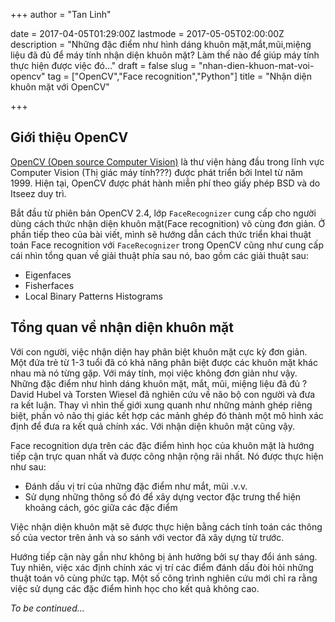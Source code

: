 +++
author = "Tan Linh"

date = 2017-04-05T01:29:00Z
lastmode = 2017-05-05T02:00:00Z
description = "Những đặc điểm như hình dáng khuôn mặt,mắt,mũi,miệng liệu đã đủ để máy tính nhận diện khuôn mặt? Làm thế nào để giúp máy tính thực hiện được việc đó..."
draft = false
slug = "nhan-dien-khuon-mat-voi-opencv"
tag = ["OpenCV","Face recognition","Python"]
title = "Nhận diện khuôn mặt với OpenCV"

+++

## Giới thiệu OpenCV
[OpenCV (Open source Computer Vision)](http://opencv.org/) là thư viện hàng đầu trong lĩnh vực Computer Vision (Thị giác máy tính???) được phát triển bởi Intel từ năm 1999. Hiện tại, OpenCV được phát hành miễn phí theo giấy phép BSD và do Itseez duy trì.

Bắt đầu từ phiên bản OpenCV 2.4, lớp `FaceRecognizer` cung cấp cho người dùng cách thức nhận diện khuôn mặt(Face recognition) vô cùng đơn giản. Ở phần tiếp theo của bài viết, mình sẽ hướng dẫn cách thức triển khai thuật toán Face recognition với `FaceRecognizer` trong OpenCV cũng như cung cấp cái nhìn tổng quan về giải thuật phía sau nó, bao gồm các giải thuật sau:

- Eigenfaces
- Fisherfaces
- Local Binary Patterns Histograms

## Tổng quan về nhận diện khuôn mặt

Với con người, việc nhận diện hay phân biệt khuôn mặt cực kỳ đơn giản. Một đứa trẻ từ 1-3 tuổi đã có khả năng phân biệt được các khuôn mặt khác nhau mà nó từng gặp. Với máy tính, mọi việc không đơn giản như vậy. Những đặc điểm như hình dáng khuôn mặt, mắt, mũi, miệng liệu đã đủ ? David Hubel và Torsten Wiesel đã nghiên cứu về não bộ con người và đưa ra kết luận. Thay vì nhìn thế giới xung quanh như những mảnh ghép riêng biệt, phần vỏ não thị giác kết hợp các mảnh ghép đó thành một mô hình xác định để đưa ra kết quả chính xác. Với nhận diện khuôn mặt cũng vậy.

Face recognition dựa trên các đặc điểm hình học của khuôn mặt là hướng tiếp cận trực quan nhất và được công nhận rộng rãi nhất. Nó được thực hiện như sau: 

- Đánh dấu vị trí của những đặc điểm như mắt, mũi .v.v.
- Sử dụng những thông số đó để xây dựng vector đặc trưng thể hiện khoảng cách, góc giữa các đặc điểm

Việc nhận diện khuôn mặt sẽ được thực hiện bằng cách tính toán các thông số của vector trên ảnh và so sánh với vector đã xây dựng từ trước.

Hướng tiếp cận này gần như không bị ảnh hưởng bởi sự thay đổi ánh sáng. Tuy nhiên, việc xác định chính xác vị trí các điểm đánh dấu đòi hỏi những thuật toán vô cùng phức tạp. Một số công trình nghiên cứu mới chỉ ra rằng việc sử dụng các đặc điểm hình học cho kết quả không cao.

*To be continued...*
